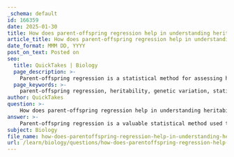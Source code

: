 ```yaml
---
_schema: default
id: 166359
date: 2025-01-30
title: How does parent-offspring regression help in understanding heritability?
article_title: How does parent-offspring regression help in understanding heritability?
date_format: MMM DD, YYYY
post_on_text: Posted on
seo:
  title: QuickTakes | Biology
  page_description: >-
    Parent-offspring regression is a statistical method for assessing heritability, determining the correlation between traits of parents and their offspring to understand genetic influence on traits.
  page_keywords: >-
    parent-offspring regression, heritability, genetic variation, statistical method, trait correlation, genetic influence, environmental factors, regression analysis, body size, genetics, statistical framework
author: QuickTakes
question: >-
    How does parent-offspring regression help in understanding heritability?
answer: >-
    Parent-offspring regression is a valuable statistical method used to estimate heritability, which is the proportion of variance in a trait that can be attributed to genetic variation. This method involves comparing the traits of parents and their offspring to determine the degree of correlation between them.\n\nWhen conducting a parent-offspring regression analysis, researchers plot the trait values of parents against the trait values of their offspring. The slope of the regression line provides insight into heritability:\n\n- A **high positive correlation** (a slope close to 1) indicates that offspring tend to resemble their parents closely in the trait being studied, suggesting that the trait has a strong genetic component and is highly heritable.\n- Conversely, a **low or negative correlation** suggests that environmental factors may play a more significant role in determining the trait, indicating lower heritability.\n\nFor example, if researchers find that the body size of offspring closely matches that of their parents, this would imply that body size is a heritable trait influenced by genetic factors. The regression analysis quantifies this relationship, allowing for a clearer understanding of how much of the variation in the trait can be attributed to genetics versus environmental influences.\n\nIn summary, parent-offspring regression helps in understanding heritability by providing a statistical framework to assess the genetic influence on traits, thereby allowing researchers to estimate the degree to which traits are passed from parents to offspring.
subject: Biology
file_name: how-does-parentoffspring-regression-help-in-understanding-heritability.md
url: /learn/biology/questions/how-does-parentoffspring-regression-help-in-understanding-heritability
---
```


&nbsp;